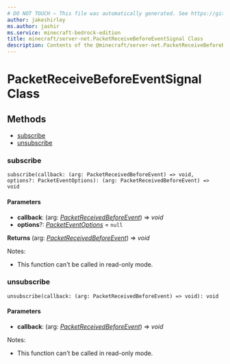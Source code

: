 ```yaml
---
# DO NOT TOUCH — This file was automatically generated. See https://github.com/mojang/minecraftapidocsgenerator to modify descriptions, examples, etc.
author: jakeshirley
ms.author: jashir
ms.service: minecraft-bedrock-edition
title: minecraft/server-net.PacketReceiveBeforeEventSignal Class
description: Contents of the @minecraft/server-net.PacketReceiveBeforeEventSignal class.
---
```

# PacketReceiveBeforeEventSignal Class

## Methods
- [subscribe](#subscribe)
- [unsubscribe](#unsubscribe)

### **subscribe**
`
subscribe(callback: (arg: PacketReceivedBeforeEvent) => void, options?: PacketEventOptions): (arg: PacketReceivedBeforeEvent) => void
`

#### **Parameters**
- **callback**: (arg: [*PacketReceivedBeforeEvent*](PacketReceivedBeforeEvent.md)) => *void*
- **options**?: [*PacketEventOptions*](PacketEventOptions.md) = `null`

**Returns** (arg: [*PacketReceivedBeforeEvent*](PacketReceivedBeforeEvent.md)) => *void*
  
Notes:
- This function can't be called in read-only mode.

### **unsubscribe**
`
unsubscribe(callback: (arg: PacketReceivedBeforeEvent) => void): void
`

#### **Parameters**
- **callback**: (arg: [*PacketReceivedBeforeEvent*](PacketReceivedBeforeEvent.md)) => *void*
  
Notes:
- This function can't be called in read-only mode.
